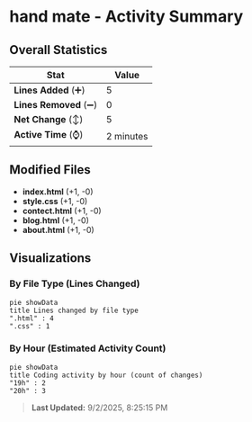 # hand mate - Activity Summary 

## Overall Statistics

| Stat                   | Value                                                             |
| ---------------------- | ----------------------------------------------------------------- |
| **Lines Added** (➕)   | 5                                          |
| **Lines Removed** (➖) | 0                                        |
| **Net Change** (↕)    | 5                |
| **Active Time** (⌚)   | 2 minutes |


## Modified Files
- **index.html** (+1, -0)
- **style.css** (+1, -0)
- **contect.html** (+1, -0)
- **blog.html** (+1, -0)
- **about.html** (+1, -0)

## Visualizations

### By File Type (Lines Changed)

```mermaid
pie showData
title Lines changed by file type
".html" : 4
".css" : 1
```

### By Hour (Estimated Activity Count)

```mermaid
pie showData
title Coding activity by hour (count of changes)
"19h" : 2
"20h" : 3
```


> **Last Updated:** 9/2/2025, 8:25:15 PM